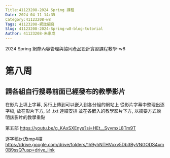 ```yaml
---
Title:41123208-2024 Spring 課程
Date: 2024-04-11 14:35
Category:41123208-w8
Tags: 41123208-網誌編寫
Slug: 41123208-2024-Spring-w8-blog-tutorial
Author: 41123208-朱家成
---
```


2024 Spring 網際內容管理與協同產品設計實習課程教學-w8

<!-- PELICAN_END_SUMMARY -->

# 第八周
## 請各組自行搜尋前面已經發布的教學影片
在影片上填上字幕, 另行上傳到可以嵌入到各分組的網站上
從影片字幕中整理出逐字稿, 放在影片下方, 以 .txt 連結安排
並在各嵌入的教學影片下方, 以摘要方式說明該影片的教學重點

第五部
https://youtu.be/g_KAxSXEnys?si=HEt__SyvmxL8Tm9T

逐字稿txt及mp4檔
https://drive.google.com/drive/folders/1h9yhNTHVoxv5Db3ByVNGODS4xm0B9ssQ?usp=drive_link